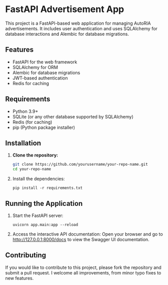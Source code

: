 # FastAPI Advertisement App

This project is a FastAPI-based web application for managing AutoRIA advertisements. It includes user authentication and uses SQLAlchemy for database interactions and Alembic for database migrations.

## Features

- FastAPI for the web framework
- SQLAlchemy for ORM
- Alembic for database migrations
- JWT-based authentication
- Redis for caching

## Requirements

- Python 3.9+
- SQLite (or any other database supported by SQLAlchemy)
- Redis (for caching)
- pip (Python package installer)

## Installation

1. **Clone the repository:**

   ```sh
   git clone https://github.com/yourusername/your-repo-name.git
   cd your-repo-name
   ```
2. Install the dependencies:
   ```
   pip install -r requirements.txt
   ```
## Running the Application

1. Start the FastAPI server:
    ```
    uvicorn app.main:app --reload
    ```
2. Access the interactive API documentation:
   Open your browser and go to http://127.0.0.1:8000/docs to view the Swagger UI documentation.

## Contributing
If you would like to contribute to this project, please fork the repository and submit a pull request. 
I welcome all improvements, from minor typo fixes to new features.
